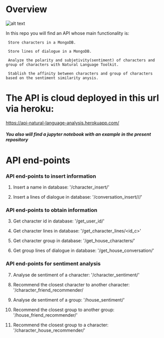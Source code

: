 # Overview

![alt text](https://i0.wp.com/clay-atlas.com/wp-content/uploads/2019/08/python_nltk.png "NLTK")

In this repo you will find an API whose main functionality is:

     Store characters in a MongoDB.

     Store lines of dialogue in a MongoDB.

     Analyze the polarity and subjetivity(sentiment) of characters and group of characters with Natural Language Toolkit.

     Stablish the affinity between characters and group of characters based on the sentiment similarity anysis. 

# The API is cloud deployed in this url via heroku:

https://api-natural-language-analysis.herokuapp.com/

##### You also will find a jupyter notebook with an example in the present repository

# API end-points

### API end-points to insert information

1. Insert a name in database:
'/character_insert/<name>'

2. Insert a lines of dialogue in database:
'/conversation_insert/<house>/<name>/<line>'


### API end-points to obtain information

3. Get character id in database:
'/get_user_id/<name>'

4. Get character lines in database:
'/get_character_lines/<id_c>'

5. Get character group in database:
'/get_house_characters/<house>'

6. Get group lines of dialogue in database:
'/get_house_conversation/<house>'


### API end-points for sentiment analysis

7. Analyse de sentiment of a character:
'/character_sentiment/<name>'

8. Recommend the closest character to another character:
'/character_friend_recommender/<name>

9. Analyse de sentiment of a group:
'/house_sentiment/<house>'

10. Recommend the closest group to another group:
'/house_friend_recommender/<conversation>'

11. Recommend the closest group to a character:
'/character_house_recommender/<name>'
